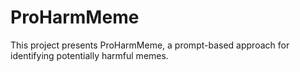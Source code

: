 # ProHarmMeme
This project presents ProHarmMeme, a prompt-based approach for identifying potentially harmful memes.

